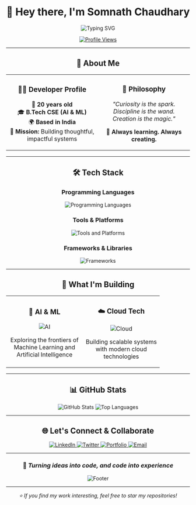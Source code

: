 <div align="center">

# 🌟 Hey there, I'm Somnath Chaudhary 

<img src="https://readme-typing-svg.herokuapp.com?font=Fira+Code&size=22&duration=3000&pause=1000&color=6366F1&center=true&vCenter=true&width=600&lines=AI+%26+ML+Engineering+Student;Building+Tomorrow's+Technology;Always+Learning%2C+Always+Creating" alt="Typing SVG" />

<br/>

[![Profile Views](https://komarev.com/ghpvc/?username=som-28&color=blueviolet&style=flat-square&label=Profile+Views)](https://github.com/som-28)

</div>

---

<div align="center">

## 🚀 About Me

</div>

<table align="center">
<tr>
<td align="center" width="50%">

### 👨‍💻 Developer Profile
🎂 **20 years old**  
🎓 **B.Tech CSE (AI & ML)**  
🌍 **Based in India**  
🎯 **Mission:** Building thoughtful, impactful systems  

</td>
<td align="center" width="50%">

### 🌟 Philosophy
*"Curiosity is the spark.  
Discipline is the wand.  
Creation is the magic."*

🧠 **Always learning. Always creating.**

</td>
</tr>
</table>

---

<div align="center">

## 🛠️ Tech Stack

</div>

<div align="center">

### Programming Languages
<img src="https://skillicons.dev/icons?i=python,js,typescript,swift,html,css" alt="Programming Languages" />

### Tools & Platforms  
<img src="https://skillicons.dev/icons?i=firebase,github,git,vscode,docker,linux" alt="Tools and Platforms" />

### Frameworks & Libraries
<img src="https://skillicons.dev/icons?i=react,nodejs,tensorflow,pytorch,fastapi,tailwind" alt="Frameworks" />

</div>

---

<div align="center">

## 🎨 What I'm Building

</div>

<table align="center">
<tr>
<td align="center" width="50%">

### 🤖 AI & ML
<img src="https://img.icons8.com/fluency/48/000000/artificial-intelligence.png" alt="AI"/>

Exploring the frontiers of  
Machine Learning and  
Artificial Intelligence

</td>
<td align="center" width="50%">

### ☁️ Cloud Tech
<img src="https://img.icons8.com/fluency/48/000000/cloud.png" alt="Cloud"/>

Building scalable systems  
with modern cloud  
technologies

</td>
</tr>
</table>

---

<div align="center">

## 📊 GitHub Stats

<div align="center">

<img src="https://github-readme-stats.vercel.app/api?username=som-28&theme=tokyonight&hide_border=true&include_all_commits=false&count_private=false" alt="GitHub Stats" />

<img src="https://github-readme-stats.vercel.app/api/top-langs/?username=som-28&theme=tokyonight&hide_border=true&include_all_commits=false&count_private=false&layout=compact" alt="Top Languages" />

</div>

</div>

---

<div align="center">

## 🌐 Let's Connect & Collaborate

<a href="https://www.linkedin.com/in/somnath-chaudhary-a56729322/">
  <img src="https://img.shields.io/badge/LinkedIn-0077B5?style=for-the-badge&logo=linkedin&logoColor=white" alt="LinkedIn"/>
</a>
<a href="https://twitter.com/your-handle">
  <img src="https://img.shields.io/badge/Twitter-1DA1F2?style=for-the-badge&logo=twitter&logoColor=white" alt="Twitter"/>
</a>
<a href="https://portfolio-som.netlify.app/">
  <img src="https://img.shields.io/badge/Portfolio-000000?style=for-the-badge&logo=About.me&logoColor=white" alt="Portfolio"/>
</a>
<a href="mailto:your.email@example.com">
  <img src="https://img.shields.io/badge/Email-D14836?style=for-the-badge&logo=gmail&logoColor=white" alt="Email"/>
</a>

</div>

---

<div align="center">

### 💫 *Turning ideas into code, and code into experience*

<img src="https://capsule-render.vercel.app/api?type=waving&color=gradient&height=100&section=footer" alt="Footer"/>

</div>

---

<div align="center">
<i>⭐ If you find my work interesting, feel free to star my repositories!</i>
</div>
